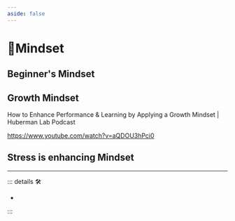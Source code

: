 ```yaml
---
aside: false
---
```

# 💜<anima>Mindset</anima>

## Beginner's Mindset

## Growth Mindset

How to Enhance Performance & Learning by Applying a Growth Mindset | Huberman Lab Podcast

<https://www.youtube.com/watch?v=aQDOU3hPci0>

## Stress is enhancing Mindset

---

<!-- =================================================== -->
<!-- =================================================== -->
<!-- =================================================== -->
<!-- =================================================== -->
<!-- =================================================== -->
::: details 🛠

-

:::
